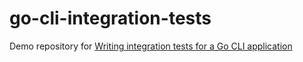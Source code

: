 # go-cli-integration-tests

Demo repository for [Writing integration tests for a Go CLI
application](http://lucapette.me/writing/writing-integration-tests-for-a-go-cli-application)
